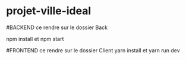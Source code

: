 # projet-ville-ideal

#BACKEND
ce rendre sur le dossier Back

npm install et npm start

#FRONTEND
ce rendre sur le dossier Client
yarn install et yarn run dev

